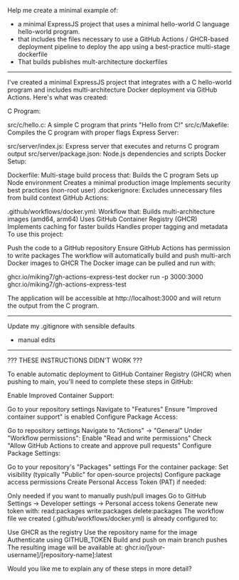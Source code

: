 Help me create a minimal example of:
* a minimal ExpressJS project that uses a minimal hello-world C language hello-world program.
* that includes the files necessary to use a GitHub Actions / GHCR-based deployment pipeline to deploy the app using a best-practice multi-stage dockerfile
* That builds publishes mult-architecture dockerfiles

------------------------------------------------------------------------------------------------------------------------------------------------



I've created a minimal ExpressJS project that integrates with a C hello-world program and includes multi-architecture Docker deployment via GitHub Actions. Here's what was created:

C Program:

src/c/hello.c: A simple C program that prints "Hello from C!"
src/c/Makefile: Compiles the C program with proper flags
Express Server:

src/server/index.js: Express server that executes and returns C program output
src/server/package.json: Node.js dependencies and scripts
Docker Setup:

Dockerfile: Multi-stage build process that:
Builds the C program
Sets up Node environment
Creates a minimal production image
Implements security best practices (non-root user)
.dockerignore: Excludes unnecessary files from build context
GitHub Actions:

.github/workflows/docker.yml: Workflow that:
Builds multi-architecture images (amd64, arm64)
Uses GitHub Container Registry (GHCR)
Implements caching for faster builds
Handles proper tagging and metadata
To use this project:

Push the code to a GitHub repository
Ensure GitHub Actions has permission to write packages
The workflow will automatically build and push multi-arch Docker images to GHCR
The Docker image can be pulled and run with:

ghcr.io/miking7/gh-actions-express-test
docker run -p 3000:3000 ghcr.io/miking7/gh-actions-express-test

The application will be accessible at http://localhost:3000 and will return the output from the C program.

------------------------------------------------------------------------------------------------------------------------------------------------

Update my .gitignore with sensible defaults

+ manual edits

------------------------------------------------------------------------------------------------------------------------------------------------


??? THESE INSTRUCTIONS DIDN'T WORK ???

To enable automatic deployment to GitHub Container Registry (GHCR) when pushing to main, you'll need to complete these steps in GitHub:

Enable Improved Container Support:

Go to your repository settings
Navigate to "Features"
Ensure "Improved container support" is enabled
Configure Package Access:

Go to repository settings
Navigate to "Actions" → "General"
Under "Workflow permissions":
Enable "Read and write permissions"
Check "Allow GitHub Actions to create and approve pull requests"
Configure Package Settings:

Go to your repository's "Packages" settings
For the container package:
Set visibility (typically "Public" for open-source projects)
Configure package access permissions
Create Personal Access Token (PAT) if needed:

Only needed if you want to manually push/pull images
Go to GitHub Settings → Developer settings → Personal access tokens
Generate new token with:
read:packages
write:packages
delete:packages
The workflow file we created (.github/workflows/docker.yml) is already configured to:

Use GHCR as the registry
Use the repository name for the image
Authenticate using GITHUB_TOKEN
Build and push on main branch pushes
The resulting image will be available at:
ghcr.io/[your-username]/[repository-name]:latest

Would you like me to explain any of these steps in more detail?